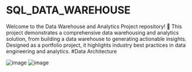 # SQL_DATA_WAREHOUSE
Welcome to the Data Warehouse and Analytics Project repository! 🚀
This project demonstrates a comprehensive data warehousing and analytics solution, from building a data warehouse to generating actionable insights. Designed as a portfolio project, it highlights industry best practices in data engineering and analytics.
#Data Architecture

![image](https://github.com/user-attachments/assets/7f5bbb25-15b1-4989-a8b6-40a02e01d49f)
![image](https://github.com/user-attachments/assets/7f5bbb25-15b1-4989-a8b6-40a02e01d49f)

